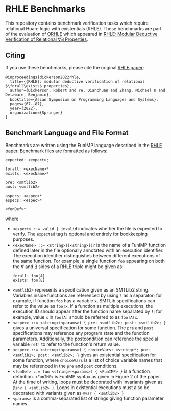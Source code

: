 # RHLE Benchmarks

This repository contains benchmark verification tasks which require relational
Hoare logic with existentials (RHLE). These benchmarks are part of the
evaluation of [ORHLE](https://github.com/rcdickerson/orhle) which appeared in
[RHLE: Modular Deductive Verification of Relational ∀∃
Properties](https://arxiv.org/abs/2002.02904).

## Citing

If you use these benchmarks, please cite the original [RHLE
paper](https://robd.io/papers/rhle.pdf):

```
@inproceedings{dickerson2022rhle,
  title={{RHLE}: modular deductive verification of relational $\forall\exists$ properties},
  author={Dickerson, Robert and Ye, Qianchuan and Zhang, Michael K and Delaware, Benjamin},
  booktitle={Asian Symposium on Programming Languages and Systems},
  pages={67--87},
  year={2022},
  organization={Springer}
}
```

## Benchmark Language and File Format

Benchmarks are written using the FunIMP language described in the [RHLE
paper](https://arxiv.org/abs/2002.02904). Benchmark files are fomratted
as follows:

```
expected: <expect>;

forall: <execName>*
exists: <execName>*

pre: <smtlib2>
post: <smtlib2>

aspecs: <aspec>*
especs: <espec>*

<funDef>*
```

where

+ `<expect> ::= valid | invalid` indicates whether the file is
  expected to verify. The `expected` tag is optional and entirely for
  bookkeeping purposes.
+ `<execName> ::= <string>([<string>])?` is the name of a FunIMP
  function defined later in the file optionally annotated with an
  execution identifier. The execution identifier distinguishes
  between different executions of the same function. For example,
  a single function `foo` appearing on both the ∀ and ∃ sides
  of a RHLE triple might be given as:
  ```
  forall: foo[A]
  exists: foo[E]
  ```
+ `<smtlib2>` represents a specification given as an SMTLib2 string.
  Variables inside functions are referenced by using `!` as a
  separator; for example, if function `foo` has a variable `x`, SMTLib
  specifications can refer to the value as `foo!x`. If a function
  as multiple executions, the execution ID should appear after
  the function name separated by `!`; for example, value `x`
  in `foo[A]` should be referred to as `foo!A!x`.
+ `<aspec> ::= <string>(<params>) { pre: <smtlib2>; post: <smtlib2>;
  }` gives a universal specification for some function. The `pre` and
  `post` specifications may reference any program state and the
  function parameters. Additionally, the postcondition can reference
  the special variable `ret!` to refer to the function's return value.
+ `<espec> ::= <string>(<params>) { choiceVars: <string>*; pre:
  <smtlib2>; post: <smtlib2>; }` gives an existential specification
  for some function, where `choiceVars` is a list of choice variable
  names that may be referenced in the `pre` and `post` conditions.
+ `<funDef> ::= fun <string>(<params>) { <FunIMP> }` is a function
  definition. `<FunIMP>` is FunIMP syntax as given in Figure 2 of
  the paper. At the time of writing, loops must be decorated
  with invariants given as `@inv { <smtlib2> }`. Loops in existential
  executions must also be decorated with variants given as `@var {
  <smtlib2> }`
+ `<params>` is a comma-separated list of strings giving function
  parameter names.
